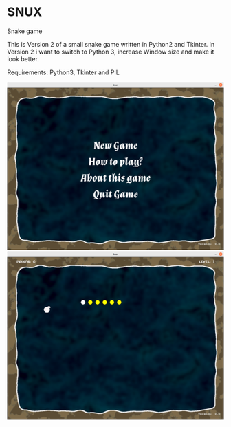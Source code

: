 # SNUX

Snake game

This is Version 2 of a small snake game written in Python2 and Tkinter. In Version 2 i want to switch to Python 3, increase Window size and make it look better.

Requirements: Python3, Tkinter and PIL

![Image 1](https://github.com/ilija-culap14/snux/blob/38a5a9077e221b64d8ccf23305867dc4e10c944f/image_1.png)
![Image 2](https://github.com/ilija-culap14/snux/blob/38a5a9077e221b64d8ccf23305867dc4e10c944f/image_2.png)
